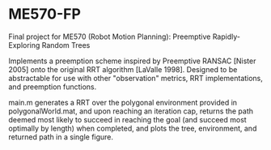 # ME570-FP
Final project for ME570 (Robot Motion Planning): Preemptive Rapidly-Exploring Random Trees

Implements a preemption scheme inspired by Preemptive RANSAC [Nister 2005] onto the original RRT algorithm [LaValle 1998]. Designed to be abstractable for use with other "observation" metrics, RRT implementations, and preemption functions.

main.m generates a RRT over the polygonal environment provided in polygonalWorld.mat, and upon reaching an iteration cap, returns the path deemed most likely to succeed in reaching the goal (and succeed most optimally by length) when completed, and plots the tree, environment, and returned path in a single figure.
